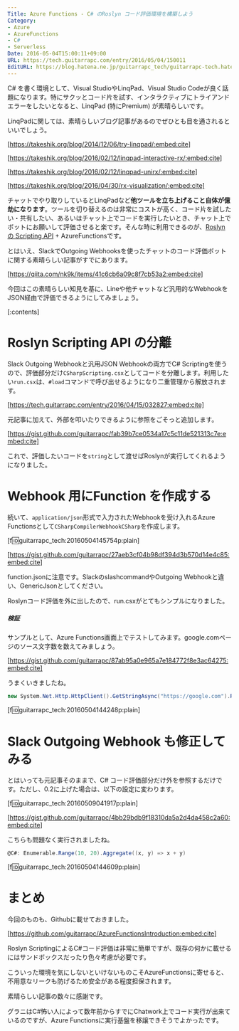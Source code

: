 ```yaml
---
Title: Azure Functions - C# のRoslyn コード評価環境を構築しよう
Category:
- Azure
- AzureFunctions
- C#
- Serverless
Date: 2016-05-04T15:00:11+09:00
URL: https://tech.guitarrapc.com/entry/2016/05/04/150011
EditURL: https://blog.hatena.ne.jp/guitarrapc_tech/guitarrapc-tech.hatenablog.com/atom/entry/6653812171394295772
---
```


C# を書く環境として、Visual StudioやLinqPad、Visual Studio Codeが良く話題になります。特にサクッとコード片を試す、インタラクティブにトライアンドエラーをしたいとなると、LinqPad (特にPremium) が素晴らしいです。

LinqPadに関しては、素晴らしいブログ記事があるのでぜひとも目を通されるといいでしょう。

[https://takeshik.org/blog/2014/12/06/try-linqpad/:embed:cite]

[https://takeshik.org/blog/2016/02/12/linqpad-interactive-rx/:embed:cite]

[https://takeshik.org/blog/2016/02/12/linqpad-unirx/:embed:cite]

[https://takeshik.org/blog/2016/04/30/rx-visualization/:embed:cite]

チャットでやり取りしているとLinqPadなど**他ツールを立ち上げること自体が億劫になります**。ツールを切り替えるのは非常にコストが高く、コード片を試したい・共有したい、あるいはチャット上でコードを実行したいとき、チャット上でボットにお願いして評価させると楽です。そんな時に利用できるのが、[Roslyn の Scripting API](https://github.com/dotnet/roslyn/wiki/Scripting-API-Samples) + AzureFunctionsです。

とはいえ、SlackでOutgoing Webhooksを使ったチャットのコード評価ボットに関する素晴らしい記事がすでにあります。

[https://qiita.com/nk9k/items/41c6cb6a09c8f7cb53a2:embed:cite]

今回はこの素晴らしい知見を基に、Lineや他チャットなど汎用的なWebhookをJSON経由で評価できるようにしてみましょう。

[:contents]

# Roslyn Scripting API の分離

Slack Outgoing Webhookと汎用JSON Webhookの両方でC# Scriptingを使うので、評価部分だけ`CSharpScripting.csx`としてコードを分離します。利用したい`run.csx`は、`#load`コマンドで呼び出せるようになり二重管理から解放されます。

[https://tech.guitarrapc.com/entry/2016/04/15/032827:embed:cite]

元記事に加えて、外部を叩いたりできるように参照をごそっと追加します。

[https://gist.github.com/guitarrapc/fab39b7ce0534a17c5c11de521313c7e:embed:cite]

これで、評価したいコードを`string`として渡せばRoslynが実行してくれるようになりました。

# Webhook 用にFunction を作成する

続いて、`application/json`形式で入力されたWebhookを受け入れるAzure Functionsとして`CSharpCompilerWebhookCSharp`を作成します。

[f:id:guitarrapc_tech:20160504145754p:plain]

[https://gist.github.com/guitarrapc/27aeb3cf04b98df394d3b570d14e4c85:embed:cite]

function.jsonに注意です。SlackのslashcommandやOutgoing Webhookと違い、GenericJsonとしてください。

Roslynコード評価を外に出したので、run.csxがとてもシンプルになりました。

##### 検証

サンプルとして、Azure Functions画面上でテストしてみます。google.comページのソース文字数を数えてみましょう。

[https://gist.github.com/guitarrapc/87ab95a0e965a7e184772f8e3ac64275:embed:cite]

うまくいきましたね。

```cs
new System.Net.Http.HttpClient().GetStringAsync("https://google.com").Result.Length
```

[f:id:guitarrapc_tech:20160504144248p:plain]


# Slack Outgoing Webhook も修正してみる

とはいっても元記事そのままで、C# コード評価部分だけ外を参照するだけです。ただし、0.2に上げた場合は、以下の設定に変わります。

[f:id:guitarrapc_tech:20160509041917p:plain]

[https://gist.github.com/guitarrapc/4bb29bdb9f18310da5a2d4da458c2a60:embed:cite]

こちらも問題なく実行されましたね。

```cs
@C#: Enumerable.Range(10, 20).Aggregate((x, y) => x + y)
```

[f:id:guitarrapc_tech:20160504144609p:plain]

# まとめ

今回のものも、Githubに載せておきました。

[https://github.com/guitarrapc/AzureFunctionsIntroduction:embed:cite]


Roslyn ScriptingによるC#コード評価は非常に簡単ですが、既存の何かに載せるにはサンドボックスだったり色々考慮が必要です。

こういった環境を気にしないといけないものこそAzureFunctionsに寄せると、不用意なリークも防げるため安全がある程度担保されます。

素晴らしい記事の数々に感謝です。

グラニはC#怖い人によって数年前からすでにChatwork上でコード実行が出来ているのですが、Azure Functionsに実行基盤を移譲できそうでよかったです。
